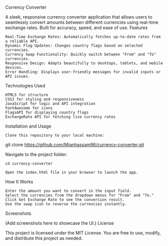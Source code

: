 Currency Converter

A sleek, responsive currency converter application that allows users to seamlessly convert amounts between different currencies using real-time exchange rates. Built for accuracy, speed, and ease of use.
Features

    Real-Time Exchange Rates: Automatically fetches up-to-date rates from a reliable API.
    Dynamic Flag Updates: Changes country flags based on selected currencies.
    Currency Swap Functionality: Quickly switch between "From" and "To" currencies.
    Responsive Design: Adapts beautifully to desktops, tablets, and mobile devices.
    Error Handling: Displays user-friendly messages for invalid inputs or API issues.

Technologies Used

    HTML5 for structure
    CSS3 for styling and responsiveness
    JavaScript for logic and API integration
    FontAwesome for icons
    FlagsAPI for displaying country flags
    ExchangeRate API for fetching live currency rates

Installation and Usage

    Clone this repository to your local machine:

git clone https://github.com/Mianhassam96/currency-converter.git

Navigate to the project folder:

    cd currency-converter

    Open the index.html file in your browser to launch the app.

How It Works

    Enter the amount you want to convert in the input field.
    Select the currencies from the dropdown menus for "From" and "To."
    Click Get Exchange Rate to see the conversion result.
    Use the swap icon to reverse the currencies instantly.

Screenshots

(Add screenshots here to showcase the UI.)
License

This project is licensed under the MIT License. You are free to use, modify, and distribute this project as needed.
